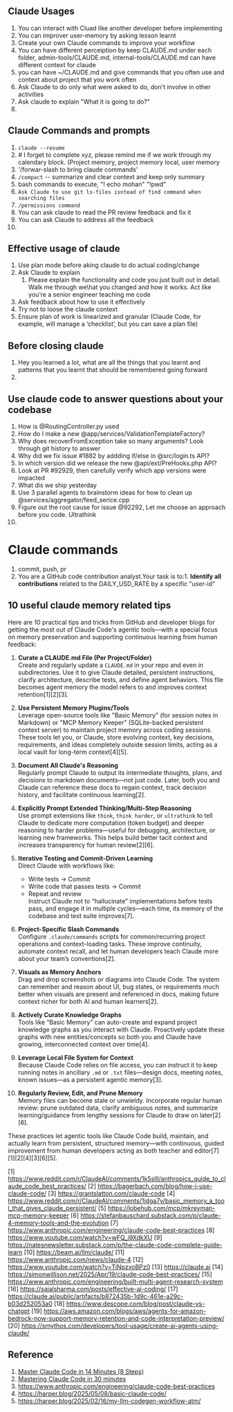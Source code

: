 ## Claude Usages
1. You can interact with Cluad like another developer before implementing
2. You can improver user-memory by asking lesson learnt
3. Create your own Claude commands to improve your workflow
4. You can have different perceiption by keep CLAUDE.md under each folder, admin-tools/CLAUDE.md, internal-tools/CLAUDE.md can have different context for claude
5. you can have ~/CLAUDE.md and give commands that you often use and context about project that you work often
6. Ask Claude to do only what were asked to do, don't involve in other activities
7. Ask claude to explain "What it is going to do?"
8. 

## Claude Commands and prompts
1. ```claude --resume```
2. *#* I forget to complete xyz, please remind me if we work through my calendary block. (Project memory, project memory local, user memory
3. '/forwar-slash to bring claude commands'
4. ```/compact``` -- summarize and clear context and keep only summary
5. bash commands to execute, "! echo mohan" "!pwd"
6. ```Ask Claude to use git ls-files isntead of find command when searching files```
7. ```/permissions command```
8. You can ask claude to read the PR review feedback and fix it
9. You can ask Claude to address all the feedback
10. 


## Effective usage of claude
1. Use plan mode before aking claude to do actual coding/change
2. Ask Claude to explain
    1. Please explain the functionality and code you just built out in detail. Walk me through we\hat you changed and how it works. Act like you’re a senior engineer teaching me code
4. Ask feedback about how to use it effectively
5. Try not to loose the claude context
6. Ensure plan of work is linearized and granular (Claude Code, for example, will manage a ‘checklist’, but you can save a plan file)

## Before closing claude
1. Hey you learned a lot, what are all the things that you learnt and patterns that you learnt that should be remembered going forward
2.  


## Use claude code to answer questions about your codebase
1. How is @RoutingController.py used
2. How do I make a new @app/services/ValidationTemplateFactory?
3. Why does recoverFromException take so many arguments? Look through git history to answer
4. Why did we fix issue #1882 by addding if/else in @src/login.ts API?
5. In which version did we release the new @api/ext/PreHooks.php API?
6. Look at PR #92929, then carefully verify which app versions were impacted
7. What dis we ship yesterday
8. Use 3 parallel agents to brainstorm ideas for how to clean up @services/aggregator/feed_serice.cpp
9. Figure out the root cause for issue @92292, Let me choose an approach before you code. Ultrathink
10. 

# Claude commands
1. commit, push, pr
2. You are a GitHub code contribution analyst.Your task is to:1. **Identify all contributions** related to the  DAILY_USD_RATE  by a specific "user-id"

## 10 useful claude memory related tips
Here are 10 practical tips and tricks from GitHub and developer blogs for getting the most out of Claude Code's agentic tools—with a special focus on memory preservation and supporting continuous learning from human feedback:

1. **Curate a CLAUDE.md File (Per Project/Folder)**  
   Create and regularly update a `CLAUDE.md` in your repo and even in subdirectories. Use it to give Claude detailed, persistent instructions, clarify architecture, describe tests, and define agent behaviors. This file becomes agent memory the model refers to and improves context retention[1][2][3].

2. **Use Persistent Memory Plugins/Tools**  
   Leverage open-source tools like "Basic Memory" (for session notes in Markdown) or "MCP Memory Keeper" (SQLite-backed persistent context server) to maintain project memory across coding sessions. These tools let you, or Claude, store evolving context, key decisions, requirements, and ideas completely outside session limits, acting as a local vault for long-term context[4][5].

3. **Document All Claude's Reasoning**  
   Regularly prompt Claude to output its intermediate thoughts, plans, and decisions to markdown documents—not just code. Later, both you and Claude can reference these docs to regain context, track decision history, and facilitate continuous learning[2].

4. **Explicitly Prompt Extended Thinking/Multi-Step Reasoning**  
   Use prompt extensions like `think`, `think harder`, or `ultrathink` to tell Claude to dedicate more computation (token budget) and deeper reasoning to harder problems—useful for debugging, architecture, or learning new frameworks. This helps build better tacit context and increases transparency for human review[2][6].

5. **Iterative Testing and Commit-Driven Learning**  
   Direct Claude with workflows like:  
   - Write tests → Commit  
   - Write code that passes tests → Commit  
   - Repeat and review  
   Instruct Claude not to “hallucinate” implementations before tests pass, and engage it in multiple cycles—each time, its memory of the codebase and test suite improves[7].

6. **Project-Specific Slash Commands**  
   Configure `.claude/commands` scripts for common/recurring project operations and context-loading tasks. These improve continuity, automate context recall, and let human developers teach Claude more about your team’s conventions[2].

7. **Visuals as Memory Anchors**  
   Drag and drop screenshots or diagrams into Claude Code. The system can remember and reason about UI, bug states, or requirements much better when visuals are present and referenced in docs, making future context richer for both AI and human learners[2].

8. **Actively Curate Knowledge Graphs**  
   Tools like “Basic Memory” can auto-create and expand project knowledge graphs as you interact with Claude. Proactively update these graphs with new entities/concepts so both you and Claude have growing, interconnected context over time[4].

9. **Leverage Local File System for Context**  
   Because Claude Code relies on file access, you can instruct it to keep running notes in ancillary `.md` or `.txt` files—design docs, meeting notes, known issues—as a persistent agentic memory[3].

10. **Regularly Review, Edit, and Prune Memory**  
   Memory files can become stale or unwieldy. Incorporate regular human review: prune outdated data, clarify ambiguous notes, and summarize learning/guidance from lengthy sessions for Claude to draw on later[2][6].

These practices let agentic tools like Claude Code build, maintain, and actually learn from persistent, structured memory—with continuous, guided improvement from human developers acting as both teacher and editor[7][1][2][4][3][6][5].

[1] https://www.reddit.com/r/ClaudeAI/comments/1k5slll/anthropics_guide_to_claude_code_best_practices/
[2] https://bagerbach.com/blog/how-i-use-claude-code/
[3] https://grantslatton.com/claude-code
[4] https://www.reddit.com/r/ClaudeAI/comments/1jdga7v/basic_memory_a_tool_that_gives_claude_persistent/
[5] https://lobehub.com/mcp/mkreyman-mcp-memory-keeper
[6] https://stefanbauschard.substack.com/p/claude-4-memory-tools-and-the-evolution
[7] https://www.anthropic.com/engineering/claude-code-best-practices
[8] https://www.youtube.com/watch?v=wFQ_i9XdkXU
[9] https://natesnewsletter.substack.com/p/the-claude-code-complete-guide-learn
[10] https://beam.ai/llm/claude/
[11] https://www.anthropic.com/news/claude-4
[12] https://www.youtube.com/watch?v=TiNpzxoBPz0
[13] https://claude.ai
[14] https://simonwillison.net/2025/Apr/19/claude-code-best-practices/
[15] https://www.anthropic.com/engineering/built-multi-agent-research-system
[16] https://sajalsharma.com/posts/effective-ai-coding/
[17] https://claude.ai/public/artifacts/b872435b-1d9c-461e-a29c-b03d252053a0
[18] https://www.descope.com/blog/post/claude-vs-chatgpt
[19] https://aws.amazon.com/blogs/aws/agents-for-amazon-bedrock-now-support-memory-retention-and-code-interpretation-preview/
[20] https://smythos.com/developers/tool-usage/create-ai-agents-using-claude/

## Reference
1. [Master Claude Code in 14 Minutes (8 Steps)](https://www.youtube.com/watch?v=cjW6ofe7AY4)
2. [Mastering Claude Code in 30 minutes](https://www.youtube.com/watch?v=6eBSHbLKuN0&t=12s)
3. https://www.anthropic.com/engineering/claude-code-best-practices
4. https://harper.blog/2025/05/08/basic-claude-code/
5. https://harper.blog/2025/02/16/my-llm-codegen-workflow-atm/
